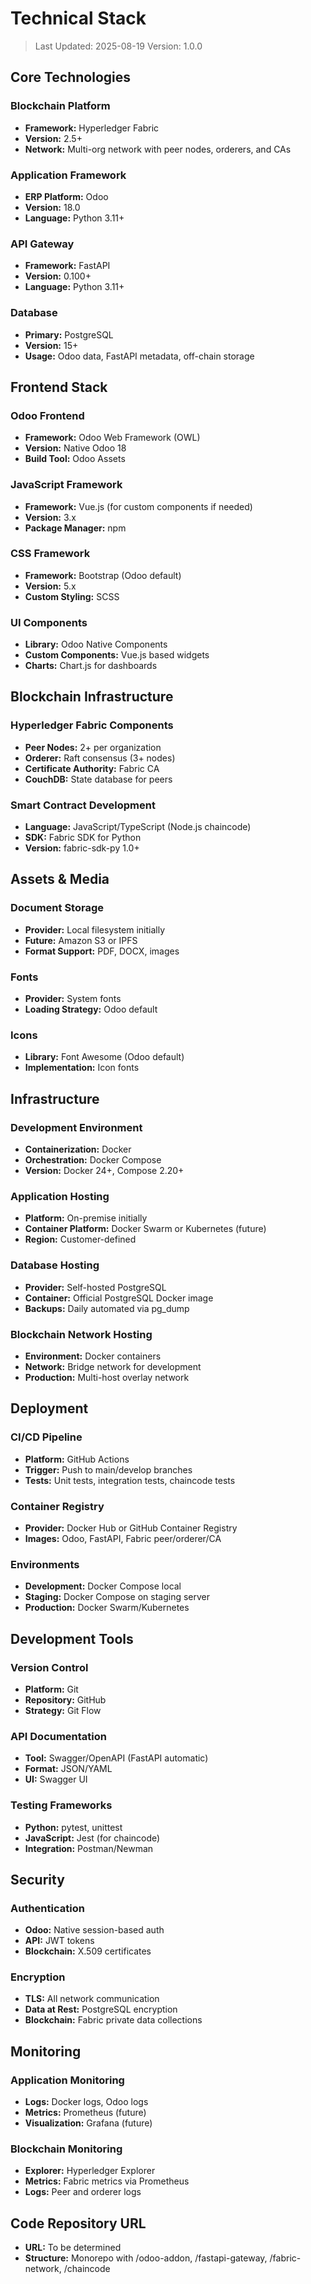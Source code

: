 # Technical Stack

> Last Updated: 2025-08-19
> Version: 1.0.0

## Core Technologies

### Blockchain Platform
- **Framework:** Hyperledger Fabric
- **Version:** 2.5+
- **Network:** Multi-org network with peer nodes, orderers, and CAs

### Application Framework
- **ERP Platform:** Odoo
- **Version:** 18.0
- **Language:** Python 3.11+

### API Gateway
- **Framework:** FastAPI
- **Version:** 0.100+
- **Language:** Python 3.11+

### Database
- **Primary:** PostgreSQL
- **Version:** 15+
- **Usage:** Odoo data, FastAPI metadata, off-chain storage

## Frontend Stack

### Odoo Frontend
- **Framework:** Odoo Web Framework (OWL)
- **Version:** Native Odoo 18
- **Build Tool:** Odoo Assets

### JavaScript Framework
- **Framework:** Vue.js (for custom components if needed)
- **Version:** 3.x
- **Package Manager:** npm

### CSS Framework
- **Framework:** Bootstrap (Odoo default)
- **Version:** 5.x
- **Custom Styling:** SCSS

### UI Components
- **Library:** Odoo Native Components
- **Custom Components:** Vue.js based widgets
- **Charts:** Chart.js for dashboards

## Blockchain Infrastructure

### Hyperledger Fabric Components
- **Peer Nodes:** 2+ per organization
- **Orderer:** Raft consensus (3+ nodes)
- **Certificate Authority:** Fabric CA
- **CouchDB:** State database for peers

### Smart Contract Development
- **Language:** JavaScript/TypeScript (Node.js chaincode)
- **SDK:** Fabric SDK for Python
- **Version:** fabric-sdk-py 1.0+

## Assets & Media

### Document Storage
- **Provider:** Local filesystem initially
- **Future:** Amazon S3 or IPFS
- **Format Support:** PDF, DOCX, images

### Fonts
- **Provider:** System fonts
- **Loading Strategy:** Odoo default

### Icons
- **Library:** Font Awesome (Odoo default)
- **Implementation:** Icon fonts

## Infrastructure

### Development Environment
- **Containerization:** Docker
- **Orchestration:** Docker Compose
- **Version:** Docker 24+, Compose 2.20+

### Application Hosting
- **Platform:** On-premise initially
- **Container Platform:** Docker Swarm or Kubernetes (future)
- **Region:** Customer-defined

### Database Hosting
- **Provider:** Self-hosted PostgreSQL
- **Container:** Official PostgreSQL Docker image
- **Backups:** Daily automated via pg_dump

### Blockchain Network Hosting
- **Environment:** Docker containers
- **Network:** Bridge network for development
- **Production:** Multi-host overlay network

## Deployment

### CI/CD Pipeline
- **Platform:** GitHub Actions
- **Trigger:** Push to main/develop branches
- **Tests:** Unit tests, integration tests, chaincode tests

### Container Registry
- **Provider:** Docker Hub or GitHub Container Registry
- **Images:** Odoo, FastAPI, Fabric peer/orderer/CA

### Environments
- **Development:** Docker Compose local
- **Staging:** Docker Compose on staging server
- **Production:** Docker Swarm/Kubernetes

## Development Tools

### Version Control
- **Platform:** Git
- **Repository:** GitHub
- **Strategy:** Git Flow

### API Documentation
- **Tool:** Swagger/OpenAPI (FastAPI automatic)
- **Format:** JSON/YAML
- **UI:** Swagger UI

### Testing Frameworks
- **Python:** pytest, unittest
- **JavaScript:** Jest (for chaincode)
- **Integration:** Postman/Newman

## Security

### Authentication
- **Odoo:** Native session-based auth
- **API:** JWT tokens
- **Blockchain:** X.509 certificates

### Encryption
- **TLS:** All network communication
- **Data at Rest:** PostgreSQL encryption
- **Blockchain:** Fabric private data collections

## Monitoring

### Application Monitoring
- **Logs:** Docker logs, Odoo logs
- **Metrics:** Prometheus (future)
- **Visualization:** Grafana (future)

### Blockchain Monitoring
- **Explorer:** Hyperledger Explorer
- **Metrics:** Fabric metrics via Prometheus
- **Logs:** Peer and orderer logs

## Code Repository URL
- **URL:** To be determined
- **Structure:** Monorepo with /odoo-addon, /fastapi-gateway, /fabric-network, /chaincode